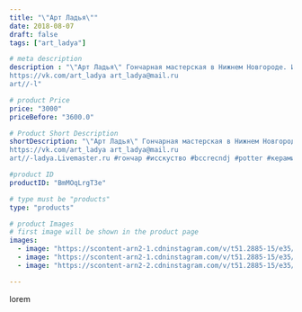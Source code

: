 ```yaml
---
title: "\"Арт Ладья\""
date: 2018-08-07
draft: false
tags: ["art_ladya"]

# meta description
description : "\"Арт Ладья\" Гончарная мастерская в Нижнем Новгороде. Изготовление керамики и мастер//-классы по обучению. 
https://vk.com/art_ladya art_ladya@mail.ru 
art//-l"

# product Price
price: "3000"
priceBefore: "3600.0"

# Product Short Description
shortDescription: "\"Арт Ладья\" Гончарная мастерская в Нижнем Новгороде. Изготовление керамики и мастер//-классы по обучению. 
https://vk.com/art_ladya art_ladya@mail.ru 
art//-ladya.Livemaster.ru #гончар #исскуство #bccrecndj #potter #керамикадляинтерьера #керамикаручнаяработа #гончарнаямастерская #керамиканазаказ #handmade #посудаизглины #керамика #гончарнаяпосуда #эксклюзивнаякерамика #painter #dishes #decor #ceramicar #nntoday #claygoods #restaurant #earthenware #ceramic #design #magic #ezoteric #ceramicart #самовар #samovar #clay #авторскаякерамика"

#product ID
productID: "BmMOqLrgT3e"

# type must be "products"
type: "products"

# product Images
# first image will be shown in the product page
images:
  - image: "https://scontent-arn2-1.cdninstagram.com/v/t51.2885-15/e35/40033392_405187336679222_6707153957455659008_n.jpg?tp=1&_nc_ht=scontent-arn2-1.cdninstagram.com&_nc_cat=102&_nc_ohc=ypv6lcPIHy0AX-sW15U&oh=791e5b16e65349e2f8195eb1d41cf665&oe=606D1E8C&ig_cache_key=MTg0MDkxMDU1NjE1MDA1NDM3Mg%3D%3D.2"
  - image: "https://scontent-arn2-1.cdninstagram.com/v/t51.2885-15/e35/40958038_2252792828340578_2025872417812905984_n.jpg?tp=1&_nc_ht=scontent-arn2-1.cdninstagram.com&_nc_cat=102&_nc_ohc=fqBENNsc9hAAX9LMJTR&oh=600282eea4bf3a2e09fd67a73c63a2b4&oe=606BD51B&ig_cache_key=MTg0MDkxMDU2NTA4Mzg3NTM0Nw%3D%3D.2"
  - image: "https://scontent-arn2-2.cdninstagram.com/v/t51.2885-15/e35/39927808_2270932536253409_7526981957775785984_n.jpg?se=7&tp=1&_nc_ht=scontent-arn2-2.cdninstagram.com&_nc_cat=105&_nc_ohc=3ItuWN_CvOAAX-nT5zI&oh=a3cf3b85416974c697bfb64eccb0aba8&oe=606C9C79&ig_cache_key=MTg0MDkxMDU3NTIyNTc3NzU4NA%3D%3D.2"

---
```

lorem
